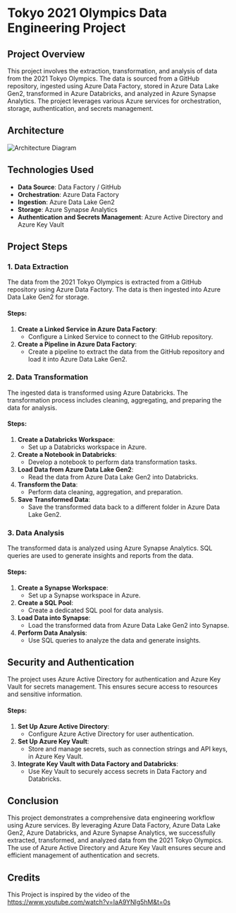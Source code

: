 # Tokyo 2021 Olympics Data Engineering Project

## Project Overview
This project involves the extraction, transformation, and analysis of data from the 2021 Tokyo Olympics. The data is sourced from a GitHub repository, ingested using Azure Data Factory, stored in Azure Data Lake Gen2, transformed in Azure Databricks, and analyzed in Azure Synapse Analytics. The project leverages various Azure services for orchestration, storage, authentication, and secrets management.

## Architecture
![Architecture Diagram](path_to_architecture_diagram.png)

## Technologies Used
- **Data Source**: Data Factory / GitHub
- **Orchestration**: Azure Data Factory
- **Ingestion**: Azure Data Lake Gen2
- **Storage**: Azure Synapse Analytics
- **Authentication and Secrets Management**: Azure Active Directory and Azure Key Vault

## Project Steps

### 1. Data Extraction
The data from the 2021 Tokyo Olympics is extracted from a GitHub repository using Azure Data Factory. The data is then ingested into Azure Data Lake Gen2 for storage.

#### Steps:
1. **Create a Linked Service in Azure Data Factory**:
   - Configure a Linked Service to connect to the GitHub repository.
2. **Create a Pipeline in Azure Data Factory**:
   - Create a pipeline to extract the data from the GitHub repository and load it into Azure Data Lake Gen2.

### 2. Data Transformation
The ingested data is transformed using Azure Databricks. The transformation process includes cleaning, aggregating, and preparing the data for analysis.

#### Steps:
1. **Create a Databricks Workspace**:
   - Set up a Databricks workspace in Azure.
2. **Create a Notebook in Databricks**:
   - Develop a notebook to perform data transformation tasks.
3. **Load Data from Azure Data Lake Gen2**:
   - Read the data from Azure Data Lake Gen2 into Databricks.
4. **Transform the Data**:
   - Perform data cleaning, aggregation, and preparation.
5. **Save Transformed Data**:
   - Save the transformed data back to a different folder in Azure Data Lake Gen2.

### 3. Data Analysis
The transformed data is analyzed using Azure Synapse Analytics. SQL queries are used to generate insights and reports from the data.

#### Steps:
1. **Create a Synapse Workspace**:
   - Set up a Synapse workspace in Azure.
2. **Create a SQL Pool**:
   - Create a dedicated SQL pool for data analysis.
3. **Load Data into Synapse**:
   - Load the transformed data from Azure Data Lake Gen2 into Synapse.
4. **Perform Data Analysis**:
   - Use SQL queries to analyze the data and generate insights.

## Security and Authentication
The project uses Azure Active Directory for authentication and Azure Key Vault for secrets management. This ensures secure access to resources and sensitive information.

#### Steps:
1. **Set Up Azure Active Directory**:
   - Configure Azure Active Directory for user authentication.
2. **Set Up Azure Key Vault**:
   - Store and manage secrets, such as connection strings and API keys, in Azure Key Vault.
3. **Integrate Key Vault with Data Factory and Databricks**:
   - Use Key Vault to securely access secrets in Data Factory and Databricks.

## Conclusion
This project demonstrates a comprehensive data engineering workflow using Azure services. By leveraging Azure Data Factory, Azure Data Lake Gen2, Azure Databricks, and Azure Synapse Analytics, we successfully extracted, transformed, and analyzed data from the 2021 Tokyo Olympics. The use of Azure Active Directory and Azure Key Vault ensures secure and efficient management of authentication and secrets.

## Credits
This Project is inspired by the video of the https://www.youtube.com/watch?v=IaA9YNlg5hM&t=0s
